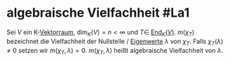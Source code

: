 # algebraische Vielfachheit #La1 
Sei $V$ ein K-[Vektorraum](Vektorraum.md), $\dim_K(V)=n<\infty$ und $T\in$ [End$_K(V)$](lineare%20Abbildung.md#Endomorphismus).
$m(\chi_T)$ bezeichnet die Vielfachheit der Nullstelle / [Eigenwerte](Eigenvektoren,%20Eigenwerte%20und%20geometrische%20Vielfachheit.md) $\lambda$ von $\chi_T$. Falls $\chi_T(\lambda)\neq0$ setzen wir $m(\chi_T,\lambda)=0$. $m(\chi_T,\lambda)$ heißt algebraische Vielfachheit von $\lambda$.